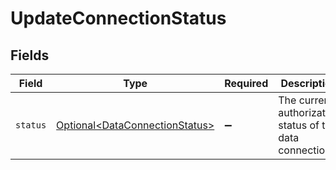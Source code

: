 # UpdateConnectionStatus


## Fields

| Field                                                                          | Type                                                                           | Required                                                                       | Description                                                                    |
| ------------------------------------------------------------------------------ | ------------------------------------------------------------------------------ | ------------------------------------------------------------------------------ | ------------------------------------------------------------------------------ |
| `status`                                                                       | [Optional\<DataConnectionStatus>](../../models/shared/DataConnectionStatus.md) | :heavy_minus_sign:                                                             | The current authorization status of the data connection.                       |